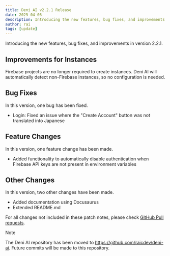```yaml
---
title: Deni AI v2.2.1 Release
date: 2025-04-05
description: Introducing the new features, bug fixes, and improvements in version 2.2.1.
author: rai
tags: [update]
---
```


Introducing the new features, bug fixes, and improvements in version 2.2.1.

## Improvements for Instances

Firebase projects are no longer required to create instances. Deni AI will automatically detect non-Firebase instances, so no configuration is needed.

## Bug Fixes

In this version, one bug has been fixed.

- Login: Fixed an issue where the "Create Account" button was not translated into Japanese

## Feature Changes

In this version, one feature change has been made.

- Added functionality to automatically disable authentication when Firebase API keys are not present in environment variables

## Other Changes

In this version, two other changes have been made.

- Added documentation using Docusaurus
- Extended README.md

For all changes not included in these patch notes, please check [GitHub Pull requests](https://github.com/raicdev/deni-ai/pull/3).

> [!NOTE]
> The Deni AI repository has been moved to https://github.com/raicdev/deni-ai. Future commits will be made to this repository.
